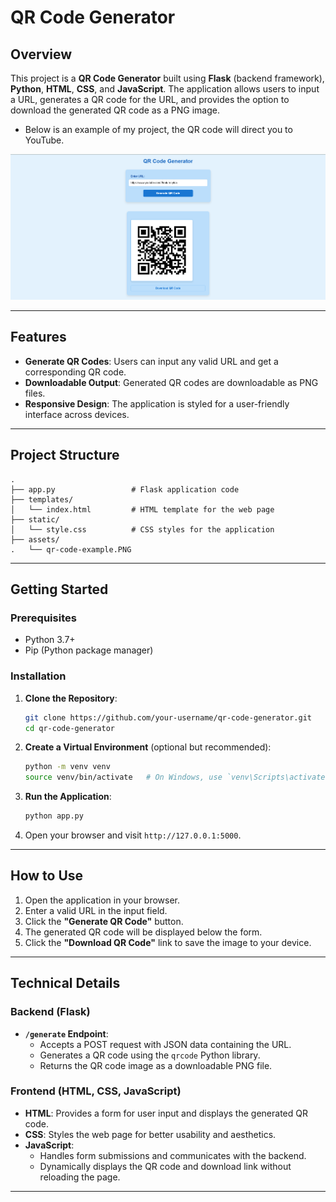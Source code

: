 # QR Code Generator

## Overview

This project is a **QR Code Generator** built using **Flask** (backend framework), **Python**, **HTML**, **CSS**, and **JavaScript**. The application allows users to input a URL, generates a QR code for the URL, and provides the option to download the generated QR code as a PNG image.

- Below is an example of my project, the QR code will direct you to YouTube.

![QR Code Example](QR_code_generator/assets/qr-code-example.PNG)

---

## Features

- **Generate QR Codes**: Users can input any valid URL and get a corresponding QR code.
- **Downloadable Output**: Generated QR codes are downloadable as PNG files.
- **Responsive Design**: The application is styled for a user-friendly interface across devices.

---

## Project Structure

```plaintext
.
├── app.py                 # Flask application code
├── templates/
│   └── index.html         # HTML template for the web page
├── static/
│   └── style.css          # CSS styles for the application
├── assets/
.   └── qr-code-example.PNG    
```

---

## Getting Started

### Prerequisites

- Python 3.7+
- Pip (Python package manager)

### Installation

1. **Clone the Repository**:
   ```bash
   git clone https://github.com/your-username/qr-code-generator.git
   cd qr-code-generator
   ```

2. **Create a Virtual Environment** (optional but recommended):
   ```bash
   python -m venv venv
   source venv/bin/activate   # On Windows, use `venv\Scripts\activate`
   ```

3. **Run the Application**:
   ```bash
   python app.py
   ```

4. Open your browser and visit `http://127.0.0.1:5000`.

---

## How to Use

1. Open the application in your browser.
2. Enter a valid URL in the input field.
3. Click the **"Generate QR Code"** button.
4. The generated QR code will be displayed below the form.
5. Click the **"Download QR Code"** link to save the image to your device.

---

## Technical Details

### Backend (Flask)

- **`/generate` Endpoint**:
  - Accepts a POST request with JSON data containing the URL.
  - Generates a QR code using the `qrcode` Python library.
  - Returns the QR code image as a downloadable PNG file.

### Frontend (HTML, CSS, JavaScript)

- **HTML**: Provides a form for user input and displays the generated QR code.
- **CSS**: Styles the web page for better usability and aesthetics.
- **JavaScript**:
  - Handles form submissions and communicates with the backend.
  - Dynamically displays the QR code and download link without reloading the page.

---
